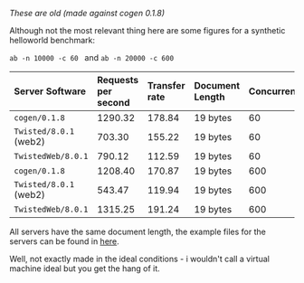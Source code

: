 _These are old (made against cogen 0.1.8)_

Although not the most relevant thing here are some figures for a synthetic helloworld benchmark:

`ab -n 10000 -c 60 `
and
`ab -n 20000 -c 600 `

|Server Software       |Requests per second|Transfer rate|Document Length|Concurrency|
|:---------------------|:------------------|:------------|:--------------|:----------|
|`cogen/0.1.8`           |1290.32            |178.84       |19 bytes       |60         |
|`Twisted/8.0.1` (web2)  |703.30             |155.22       |19 bytes       |60         |
|`TwistedWeb/8.0.1`      |790.12             |112.59       |19 bytes       |60         |
|`cogen/0.1.8`           |1208.40            |170.87       |19 bytes       |600        |
|`Twisted/8.0.1` (web2)  |543.47             |119.94       |19 bytes       |600        |
|`TwistedWeb/8.0.1`      |1315.25            |191.24       |19 bytes       |600        |

All servers have the same document length, the example files for the servers can be found in [here](http://code.google.com/p/cogen/source/browse/trunk/examples/).

Well, not exactly made in the ideal conditions - i wouldn't call a virtual machine ideal but you get the hang of it.